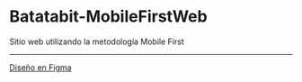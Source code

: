 # Batatabit-MobileFirstWeb
Sitio web utilizando la metodología Mobile First

--- 

[Diseño en Figma](https://www.figma.com/file/sMmlQaZldfDcLERYYWe6h4/Bata-Bit?node-id=44%3A594)
